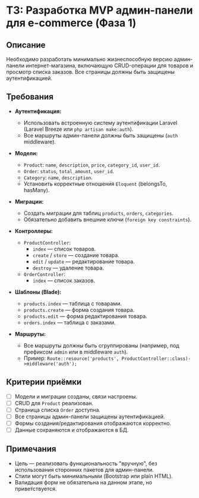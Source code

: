 # ТЗ: Разработка MVP админ-панели для e-commerce (Фаза 1)

## Описание
Необходимо разработать минимально жизнеспособную версию админ-панели интернет-магазина, включающую CRUD-операции для товаров и просмотр списка заказов. Все страницы должны быть защищены аутентификацией.

## Требования

- **Аутентификация:**
  - Использовать встроенную систему аутентификации Laravel (Laravel Breeze или `php artisan make:auth`).
  - Все маршруты админ-панели должны быть защищены (`auth` middleware).

- **Модели:**
  - `Product`: `name`, `description`, `price`, `category_id`, `user_id`.
  - `Order`: `status`, `total_amount`, `user_id`.
  - `Category`: `name`, `description`.
  - Установить корректные отношения `Eloquent` (belongsTo, hasMany).

- **Миграции:**
  - Создать миграции для таблиц `products`, `orders`, `categories`.
  - Обязательно добавить внешние ключи (`foreign key constraints`).

- **Контроллеры:**
  - `ProductController`:
    - `index` — список товаров.
    - `create` / `store` — создание товара.
    - `edit` / `update` — редактирование товара.
    - `destroy` — удаление товара.
  - `OrderController`:
    - `index` — список заказов.

- **Шаблоны (Blade):**
  - `products.index` — таблица с товарами.
  - `products.create` — форма создания товара.
  - `products.edit` — форма редактирования товара.
  - `orders.index` — таблица с заказами.

- **Маршруты:**
  - Все маршруты должны быть сгруппированы (например, под префиксом `admin` или в middleware `auth`).
  - Пример: `Route::resource('products', ProductController::class)->middleware('auth');`

## Критерии приёмки

- [ ] Модели и миграции созданы, связи настроены.
- [ ] CRUD для `Product` реализован.
- [ ] Страница списка `Order` доступна.
- [ ] Все страницы админ-панели защищены аутентификацией.
- [ ] Формы создания/редактирования отображаются корректно.
- [ ] Данные сохраняются и отображаются в БД.

## Примечания

- Цель — реализовать функциональность "вручную", без использования сторонних пакетов для админ-панели.
- Стили могут быть минимальными (Bootstrap или plain HTML).
- Валидация форм не обязательна на данном этапе, но приветствуется.
